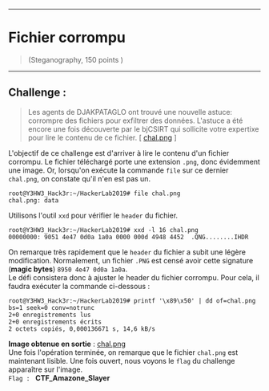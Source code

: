 * * *
# Fichier corrompu
> (Steganography, 150 points )
---
## Challenge :
> Les agents de DJAKPATAGLO ont trouvé une nouvelle astuce: corrompre des fichiers pour exfiltrer des données. L'astuce a été encore une fois découverte par le bjCSIRT qui sollicite votre expertixe pour lire le contenu de ce fichier.  [ [chal.png](File/chal.png ) ]

L'objectif de ce challenge est d'arriver à lire le contenu d'un fichier corrompu.
Le fichier téléchargé porte une extension ```.png```, donc évidemment une image. Or, lorsqu'on exécute la commande ```file``` sur ce dernier ```chal.png```, on constate qu'il n'en est pas un. 
```console
root@Y3HW3_Hack3r:~/HackerLab2019# file chal.png
chal.png: data
```

Utilisons l'outil ```xxd``` pour vérifier le ```header``` du fichier.
```console
root@Y3HW3_Hack3r:~/HackerLab2019# xxd -l 16 chal.png
00000000: 9051 4e47 0d0a 1a0a 0000 000d 4948 4452  .QNG........IHDR
```
On remarque très rapidement que le ```header``` du fichier a subit une légère modification. Normalement, un fichier ```.PNG``` est censé avoir cette signature (**magic bytes**) ```8950 4e47 0d0a 1a0a```.  
Le défi consistera donc à ajuster le header du fichier corrompu. Pour cela, il faudra exécuter la commande ci-dessous :
```console
root@Y3HW3_Hack3r:~/HackerLab2019# printf '\x89\x50' | dd of=chal.png bs=1 seek=0 conv=notrunc
2+0 enregistrements lus
2+0 enregistrements écrits
2 octets copiés, 0,000136671 s, 14,6 kB/s
```
<b>Image obtenue en sortie</b> : <a href="File/chal_2.png" target="_blank">chal.png</a>  
Une fois l'opération terminée, on remarque que le fichier ```chal.png``` est maintenant lisible. Une fois ouvert, nous voyons le ```flag``` du challenge apparaître sur l'image.  
```Flag : ``` **CTF_Amazone_Slayer**
